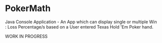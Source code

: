 # PokerMath
Java Console Application - An App which can display single or multiple Win : Loss Percentage/s based on a User entered Texas Hold 'Em Poker hand.

WORK IN PROGRESS 
